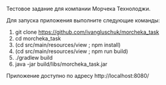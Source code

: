 Тестовое задание для компании Морчека Технолоджи.

Для запуска приложения выполните следующие команды:
1. git clone https://github.com/ivangluschuk/morcheka_task
2. cd morcheka_task 
3. (cd src/main/resources/view ; npm install)
4. (cd src/main/resources/view ; npm run build)
5. ./gradlew build
6. java -jar build/libs/morcheka_task.jar 

Приложение доступно по адресу http://localhost:8080/
